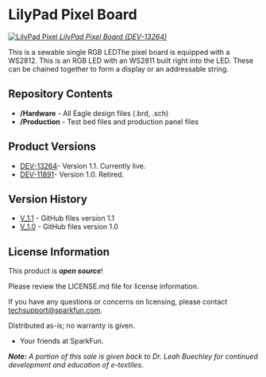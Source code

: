 LilyPad Pixel Board
===================

[![LilyPad Pixel](https://cdn.sparkfun.com//assets/parts/1/0/4/7/0/13264-02.jpg)
*LilyPad Pixel Board (DEV-13264)*](https://www.sparkfun.com/products/13264)

This is a sewable single RGB LEDThe pixel board is equipped with a WS2812. This is an RGB LED with an WS2811 built right into the LED. 
These can be chained together to form a display or an addressable string. 

Repository Contents
-------------------
* **/Hardware** - All Eagle design files (.brd, .sch)
* **/Production** - Test bed files and production panel files

Product Versions
----------------
* [DEV-13264](https://www.sparkfun.com/products/13264)- Version 1.1. Currently live. 
* [DEV-11891](https://www.sparkfun.com/products/11891)- Version 1.0. Retired.

Version History
---------------
* [V_1.1](https://github.com/sparkfun/LilyPixel/tree/V_1.1) - GitHub files version 1.1
* [V_1.0](https://github.com/sparkfun/LilyPixel/tree/V_1.0) - GitHub files version 1.0

License Information
-------------------

This product is _**open source**_! 

Please review the LICENSE.md file for license information. 

If you have any questions or concerns on licensing, please contact techsupport@sparkfun.com.

Distributed as-is; no warranty is given.

- Your friends at SparkFun.

_**Note:** A portion of this sale is given back to Dr. Leah Buechley for continued development and education of e-textiles._